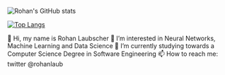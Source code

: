 ![Rohan's GitHub stats](https://github-readme-stats.vercel.app/api?username=rohanlaub&show_icons=true&theme=gruvbox)

[![Top Langs](https://github-readme-stats.vercel.app/api/top-langs/?username=rohanlaub&layout=compact)](https://github.com/anuraghazra/github-readme-stats)

👋 Hi, my name is Rohan Laubscher
👀 I’m interested in Neural Networks, Machine Learning and Data Science
🌱 I’m currently studying towards a Computer Science Degree in Software Engineering
📫 How to reach me: twitter @rohanlaub
